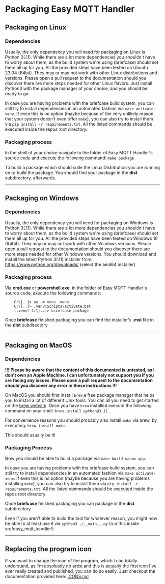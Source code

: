 # Packaging Easy MQTT Handler

## Packaging on Linux

### Dependencies
Usually, the only dependency you will need for packaging on Linux is Python 3(.11). While there are a lot more dependencies
you shouldn't have to worry about them, as the build system we're using (briefcase) should set them all up for you.
All the provided steps have been tested on Ubuntu 23.04 (64bit). They may or may not work with other Linux distributions and versions. 
Please open a pull request to the documentation should you discover there are more steps needed for 
other Linux flavors. Just install Python3 with the package manager of your choice, and you should be ready to go.

In case you are having problems with the briefcase build system, you can still try to install dependencies in an 
automated fashion via `make activate-venv`. If even this is no option (maybe because of the very unlikely reason that 
your system doesn't even offer `make`), you can also try to install them via `pip install -r requirements.txt`.
All the listed commands should be executed inside the repos root directory.

### Packaging process

In the shell of your choice navigate to the folder of Easy MQTT Handler's source code and execute the following command:
`make package`

To build a package which should suite the Linux Distribution you are running on to build the package. You should find
your package in the **dist** subdirectory, afterwards.

***

## Packaging on Windows

### Dependencies
Usually, the only dependency you will need for packaging on Windows is Python 3(.11). While there are a lot more dependencies
you shouldn't have to worry about them, as the build system we're using (briefcase) should set them all up for you.
All the provided steps have been tested on Windows 10 (64bit). They may or may not work with other Windows versions. 
Please open a pull request to the documentation should you discover there are more steps needed for 
other Windows versions. You should download and install the latest Python 3(.11) installer from: 
https://www.python.org/downloads/ (select the amd64 installer)

### Packaging process

Via **cmd.exe** or **powershell.exe**, in the folder of Easy MQTT Handler's source code, execute the following commands:

		C:\[..]> py -m venv .venv
		C:\[..]> .venv\Scripts\activate.bat
		(.venv) C:\[..]> briefcase package

Once **briefcase** finished packaging you can find the installer's **.msi** file in the **dist** subdirectory

***

## Packaging on MacOS

### Dependencies

**!!! Please be aware that the content of this documented is untested, as I don't own an  Apple Machine. 
I can unfortunately not support you if you are facing any issues. Please open a pull request to the documentation should
you discover any error in these instructions !!!**

On MacOS you should first install `brew` a free package manager that helps you to install a lot of different Unix tools.
You can all you need to get started on the [brew website](https://brew.sh/#install). Once you have `brew` installed
execute the following command on your shell: `brew install python@3.11`

For convenience reasons you should probably also install `make` via brew, by executing: `brew install make`.

This should usually be it!

### Packaging Process

Now you should be able to build a package via `make build-macos-app`.

In case you are having problems with the briefcase build system, you can still try to install dependencies in an 
automated fashion via `make activate-venv`. If even this is no option (maybe because you are having 
problems installing `make`), you can also try to install them via `pip install -r requirements.txt`. 
All the listed commands should be executed inside the repos root directory.

Once **briefcase** finished packaging you can package in the **dist** subdirectory

Even if you aren't able to build the tool for whatever reason, you might now be able to at least use it via
`python3 ./__main__.py` (run this inside src/easy_mqtt_handler!)

***

## Replacing the program icon

If you want to change the icon of the program, which I can totally understand, as I'm absolutely no artist and this is 
actually the first icon I've ever really created and published, you can do so easily. Just checkout the documentation
provided here: [ICONS.md](ICONS.md)